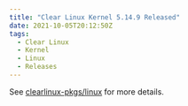 ```yaml
---
title: "Clear Linux Kernel 5.14.9 Released"
date: 2021-10-05T20:12:50Z
tags:
  - Clear Linux
  - Kernel
  - Linux
  - Releases
---
```

See [clearlinux-pkgs/linux][linux] for more details.

[linux]: https://github.com/clearlinux-pkgs/linux
